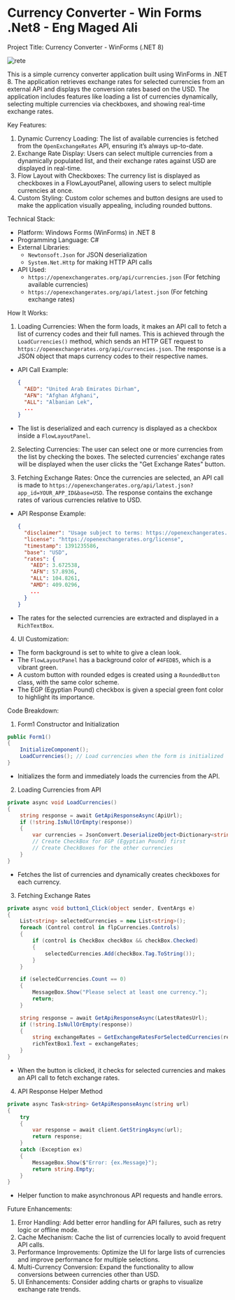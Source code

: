 # Currency Converter - Win Forms .Net8 - Eng Maged Ali

Project Title: Currency Converter - WinForms (.NET 8)

![rete](https://github.com/user-attachments/assets/31a55137-476b-45bd-9b65-e0c2a7680056)


This is a simple currency converter application built using WinForms in .NET 8. The application retrieves exchange rates for selected currencies from an external API and displays the conversion rates based on the USD. The application includes features like loading a list of currencies dynamically, selecting multiple currencies via checkboxes, and showing real-time exchange rates.

Key Features:
1. Dynamic Currency Loading: The list of available currencies is fetched from the `OpenExchangeRates` API, ensuring it’s always up-to-date.
2. Exchange Rate Display: Users can select multiple currencies from a dynamically populated list, and their exchange rates against USD are displayed in real-time.
3. Flow Layout with Checkboxes: The currency list is displayed as checkboxes in a FlowLayoutPanel, allowing users to select multiple currencies at once.
4. Custom Styling: Custom color schemes and button designs are used to make the application visually appealing, including rounded buttons.

Technical Stack:
- Platform: Windows Forms (WinForms) in .NET 8
- Programming Language: C#
- External Libraries: 
  - `Newtonsoft.Json` for JSON deserialization
  - `System.Net.Http` for making HTTP API calls
- API Used: 
  - `https://openexchangerates.org/api/currencies.json` (For fetching available currencies)
  - `https://openexchangerates.org/api/latest.json` (For fetching exchange rates)

How It Works:

1. Loading Currencies:
When the form loads, it makes an API call to fetch a list of currency codes and their full names. This is achieved through the `LoadCurrencies()` method, which sends an HTTP GET request to `https://openexchangerates.org/api/currencies.json`. The response is a JSON object that maps currency codes to their respective names.

- API Call Example:
  ```json
  {
    "AED": "United Arab Emirates Dirham",
    "AFN": "Afghan Afghani",
    "ALL": "Albanian Lek",
    ...
  }
  ```
- The list is deserialized and each currency is displayed as a checkbox inside a `FlowLayoutPanel`.

2. Selecting Currencies:
The user can select one or more currencies from the list by checking the boxes. The selected currencies' exchange rates will be displayed when the user clicks the "Get Exchange Rates" button.

3. Fetching Exchange Rates:
Once the currencies are selected, an API call is made to `https://openexchangerates.org/api/latest.json?app_id=YOUR_APP_ID&base=USD`. The response contains the exchange rates of various currencies relative to USD.

- API Response Example:
  ```json
  {
    "disclaimer": "Usage subject to terms: https://openexchangerates.org/terms",
    "license": "https://openexchangerates.org/license",
    "timestamp": 1391235586,
    "base": "USD",
    "rates": {
      "AED": 3.672538,
      "AFN": 57.8936,
      "ALL": 104.8261,
      "AMD": 409.0296,
      ...
    }
  }
  ```
- The rates for the selected currencies are extracted and displayed in a `RichTextBox`.

4. UI Customization:
- The form background is set to white to give a clean look.
- The `FlowLayoutPanel` has a background color of `#4FEDB5`, which is a vibrant green.
- A custom button with rounded edges is created using a `RoundedButton` class, with the same color scheme.
- The EGP (Egyptian Pound) checkbox is given a special green font color to highlight its importance.

Code Breakdown:

1. Form1 Constructor and Initialization
```csharp
public Form1()
{
    InitializeComponent();
    LoadCurrencies(); // Load currencies when the form is initialized
}
```
- Initializes the form and immediately loads the currencies from the API.

2. Loading Currencies from API
```csharp
private async void LoadCurrencies()
{
    string response = await GetApiResponseAsync(ApiUrl);
    if (!string.IsNullOrEmpty(response))
    {
        var currencies = JsonConvert.DeserializeObject<Dictionary<string, string>>(response);
        // Create CheckBox for EGP (Egyptian Pound) first
        // Create CheckBoxes for the other currencies
    }
}
```
- Fetches the list of currencies and dynamically creates checkboxes for each currency.
  
3. Fetching Exchange Rates
```csharp
private async void button1_Click(object sender, EventArgs e)
{
    List<string> selectedCurrencies = new List<string>();
    foreach (Control control in flpCurrencies.Controls)
    {
        if (control is CheckBox checkBox && checkBox.Checked)
        {
            selectedCurrencies.Add(checkBox.Tag.ToString());
        }
    }

    if (selectedCurrencies.Count == 0)
    {
        MessageBox.Show("Please select at least one currency.");
        return;
    }

    string response = await GetApiResponseAsync(LatestRatesUrl);
    if (!string.IsNullOrEmpty(response))
    {
        string exchangeRates = GetExchangeRatesForSelectedCurrencies(response, selectedCurrencies);
        richTextBox1.Text = exchangeRates;
    }
}
```
- When the button is clicked, it checks for selected currencies and makes an API call to fetch exchange rates.

4. API Response Helper Method
```csharp
private async Task<string> GetApiResponseAsync(string url)
{
    try
    {
        var response = await client.GetStringAsync(url);
        return response;
    }
    catch (Exception ex)
    {
        MessageBox.Show($"Error: {ex.Message}");
        return string.Empty;
    }
}
```
- Helper function to make asynchronous API requests and handle errors.

Future Enhancements:
1. Error Handling: Add better error handling for API failures, such as retry logic or offline mode.
2. Cache Mechanism: Cache the list of currencies locally to avoid frequent API calls.
3. Performance Improvements: Optimize the UI for large lists of currencies and improve performance for multiple selections.
4. Multi-Currency Conversion: Expand the functionality to allow conversions between currencies other than USD.
5. UI Enhancements: Consider adding charts or graphs to visualize exchange rate trends.

